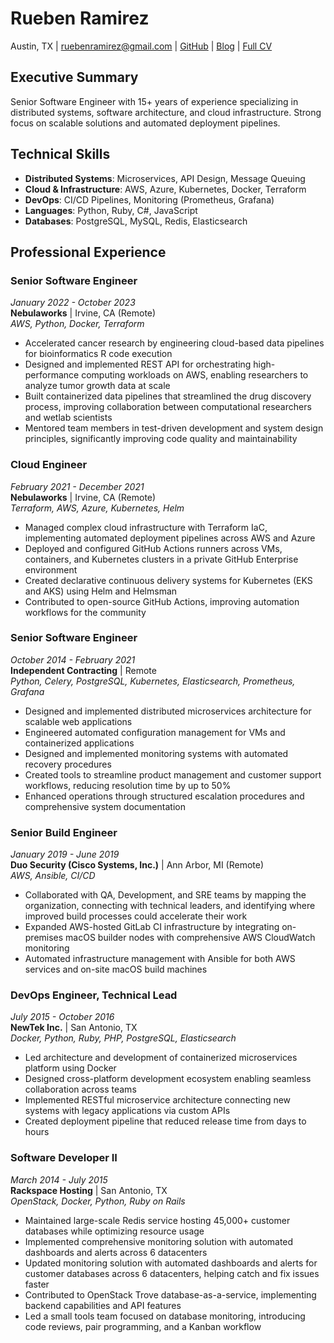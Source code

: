 # Rueben Ramirez
Austin, TX | ruebenramirez@gmail.com | [GitHub](https://github.com/ruebenramirez) | [Blog](https://blog.rueb.dev/) | [Full CV](https://resume.rueb.dev/)

## Executive Summary

Senior Software Engineer with 15+ years of experience specializing in
distributed systems, software architecture, and cloud infrastructure. Strong
focus on scalable solutions and automated deployment pipelines.

## Technical Skills

- **Distributed Systems**: Microservices, API Design, Message Queuing
- **Cloud & Infrastructure**: AWS, Azure, Kubernetes, Docker, Terraform
- **DevOps**: CI/CD Pipelines, Monitoring (Prometheus, Grafana)
- **Languages**: Python, Ruby, C#, JavaScript
- **Databases**: PostgreSQL, MySQL, Redis, Elasticsearch

## Professional Experience

### Senior Software Engineer
*January 2022 - October 2023*<br/>
**Nebulaworks** | Irvine, CA (Remote)<br/>
*AWS, Python, Docker, Terraform*

- Accelerated cancer research by engineering cloud-based data pipelines for
  bioinformatics R code execution
- Designed and implemented REST API for orchestrating high-performance computing
  workloads on AWS, enabling researchers to analyze tumor growth data at scale
- Built containerized data pipelines that streamlined the drug discovery
  process, improving collaboration between computational researchers and wetlab
  scientists
- Mentored team members in test-driven development and system design
  principles, significantly improving code quality and maintainability

### Cloud Engineer
*February 2021 - December 2021*<br/>
**Nebulaworks** | Irvine, CA (Remote)<br/>
*Terraform, AWS, Azure, Kubernetes, Helm*

- Managed complex cloud infrastructure with Terraform IaC, implementing
  automated deployment pipelines across AWS and Azure
- Deployed and configured GitHub Actions runners across VMs, containers, and
  Kubernetes clusters in a private GitHub Enterprise environment
- Created declarative continuous delivery systems for Kubernetes (EKS and AKS)
  using Helm and Helmsman
- Contributed to open-source GitHub Actions, improving automation workflows for
  the community

### Senior Software Engineer
*October 2014 - February 2021*<br/>
**Independent Contracting** | Remote<br/>
*Python, Celery, PostgreSQL, Kubernetes, Elasticsearch, Prometheus, Grafana*

- Designed and implemented distributed microservices architecture for scalable
  web applications
- Engineered automated configuration management for VMs and containerized
  applications
- Designed and implemented monitoring systems with automated recovery procedures
- Created tools to streamline product management and customer support workflows,
  reducing resolution time by up to 50%
- Enhanced operations through structured escalation procedures and comprehensive
  system documentation

### Senior Build Engineer
*January 2019 - June 2019*<br/>
**Duo Security (Cisco Systems, Inc.)** | Ann Arbor, MI (Remote)<br/>
*AWS, Ansible, CI/CD*

- Collaborated with QA, Development, and SRE teams by mapping the organization,
  connecting with technical leaders, and identifying where improved build
  processes could accelerate their work
- Expanded AWS-hosted GitLab CI infrastructure by integrating on-premises macOS
  builder nodes with comprehensive AWS CloudWatch monitoring
- Automated infrastructure management with Ansible for both AWS services and
  on-site macOS build machines

### DevOps Engineer, Technical Lead
*July 2015 - October 2016*<br/>
**NewTek Inc.** | San Antonio, TX<br/>
*Docker, Python, Ruby, PHP, PostgreSQL, Elasticsearch*

- Led architecture and development of containerized microservices platform using
  Docker
- Designed cross-platform development ecosystem enabling seamless collaboration
  across teams
- Implemented RESTful microservice architecture connecting new systems with
  legacy applications via custom APIs
- Created deployment pipeline that reduced release time from days to hours

### Software Developer II
*March 2014 - July 2015*<br/>
**Rackspace Hosting** | San Antonio, TX<br/>
*OpenStack, Docker, Python, Ruby on Rails*

- Maintained large-scale Redis service hosting 45,000+ customer databases while
  optimizing resource usage
- Implemented comprehensive monitoring solution with automated dashboards and
  alerts across 6 datacenters
- Updated monitoring solution with automated dashboards and alerts for customer
  databases across 6 datacenters, helping catch and fix issues faster
- Contributed to OpenStack Trove database-as-a-service, implementing backend
  capabilities and API features
- Led a small tools team focused on database monitoring, introducing code
  reviews, pair programming, and a Kanban workflow
